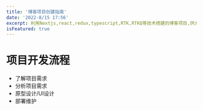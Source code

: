 ```yaml
---
title: '博客项目创建指南'
date: '2022-8/15 17:56'
excerpt: 利用Nextjs,react,redux,typescript,RTK,RTKQ等技术搭建的博客项目,供大家参考指正
isFeatured: true
---
```


# 项目开发流程

- 了解项目需求
- 分析项目需求
- 原型设计/UI设计
- 部署维护